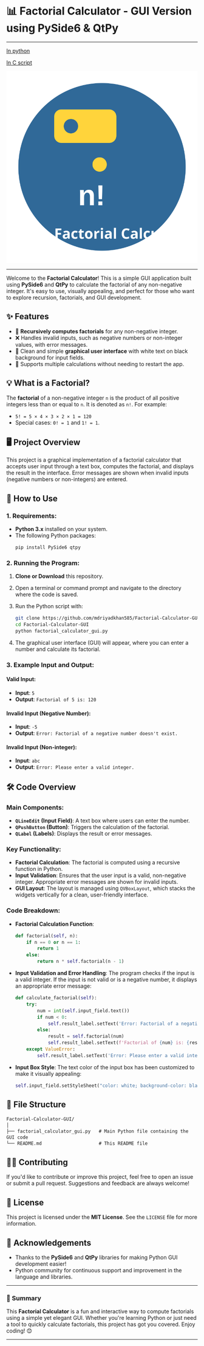 # 📊 Factorial Calculator - GUI Version using PySide6 & QtPy
---
[In python]()

[In C script]()


![Logo](logo.svg)

---
Welcome to the **Factorial Calculator**! This is a simple GUI application built using **PySide6** and **QtPy** to calculate the factorial of any non-negative integer. It's easy to use, visually appealing, and perfect for those who want to explore recursion, factorials, and GUI development.

## ✨ Features
- 🧮 **Recursively computes factorials** for any non-negative integer.
- ❌ Handles invalid inputs, such as negative numbers or non-integer values, with error messages.
- 🎨 Clean and simple **graphical user interface** with white text on black background for input fields.
- 🔁 Supports multiple calculations without needing to restart the app.

## 💡 What is a Factorial?
The **factorial** of a non-negative integer `n` is the product of all positive integers less than or equal to `n`. It is denoted as `n!`. For example:
- `5! = 5 × 4 × 3 × 2 × 1 = 120`
- Special cases: `0! = 1` and `1! = 1`.

## 🖥️ Project Overview
This project is a graphical implementation of a factorial calculator that accepts user input through a text box, computes the factorial, and displays the result in the interface. Error messages are shown when invalid inputs (negative numbers or non-integers) are entered.

## 🎯 How to Use

### 1. Requirements:
- **Python 3.x** installed on your system.
- The following Python packages:
  ```bash
  pip install PySide6 qtpy
  ```

### 2. Running the Program:
1. **Clone or Download** this repository.
2. Open a terminal or command prompt and navigate to the directory where the code is saved.
3. Run the Python script with:
   ```bash
   git clone https://github.com/mdriyadkhan585/Factorial-Calculator-GUI
   cd Factorial-Calculator-GUI
   python factorial_calculator_gui.py
   ```

4. The graphical user interface (GUI) will appear, where you can enter a number and calculate its factorial.

### 3. Example Input and Output:
#### Valid Input:
- **Input**: `5`
- **Output**: `Factorial of 5 is: 120`
  
#### Invalid Input (Negative Number):
- **Input**: `-5`
- **Output**: `Error: Factorial of a negative number doesn't exist.`
  
#### Invalid Input (Non-integer):
- **Input**: `abc`
- **Output**: `Error: Please enter a valid integer.`

## 🛠️ Code Overview

### Main Components:
- **`QLineEdit` (Input Field)**: A text box where users can enter the number.
- **`QPushButton` (Button)**: Triggers the calculation of the factorial.
- **`QLabel` (Labels)**: Displays the result or error messages.
  
### Key Functionality:
- **Factorial Calculation**: The factorial is computed using a recursive function in Python. 
- **Input Validation**: Ensures that the user input is a valid, non-negative integer. Appropriate error messages are shown for invalid inputs.
- **GUI Layout**: The layout is managed using `QVBoxLayout`, which stacks the widgets vertically for a clean, user-friendly interface.

### Code Breakdown:

- **Factorial Calculation Function**:
  ```python
  def factorial(self, n):
      if n == 0 or n == 1:
          return 1
      else:
          return n * self.factorial(n - 1)
  ```

- **Input Validation and Error Handling**:
  The program checks if the input is a valid integer. If the input is not valid or is a negative number, it displays an appropriate error message:
  ```python
  def calculate_factorial(self):
      try:
          num = int(self.input_field.text())
          if num < 0:
              self.result_label.setText('Error: Factorial of a negative number doesn\'t exist.')
          else:
              result = self.factorial(num)
              self.result_label.setText(f'Factorial of {num} is: {result}')
      except ValueError:
          self.result_label.setText('Error: Please enter a valid integer.')
  ```

- **Input Box Style**:
  The text color of the input box has been customized to make it visually appealing:
  ```python
  self.input_field.setStyleSheet("color: white; background-color: black;")
  ```

## 📂 File Structure

```
Factorial-Calculator-GUI/
│
├── factorial_calculator_gui.py   # Main Python file containing the GUI code
└── README.md                     # This README file
```

## 🧑‍💻 Contributing
If you'd like to contribute or improve this project, feel free to open an issue or submit a pull request. Suggestions and feedback are always welcome!

## 📜 License
This project is licensed under the **MIT License**. See the `LICENSE` file for more information.

## 🎉 Acknowledgements
- Thanks to the **PySide6** and **QtPy** libraries for making Python GUI development easier!
- Python community for continuous support and improvement in the language and libraries.

---

### 🎯 Summary
This **Factorial Calculator** is a fun and interactive way to compute factorials using a simple yet elegant GUI. Whether you're learning Python or just need a tool to quickly calculate factorials, this project has got you covered. Enjoy coding! 😊

---
